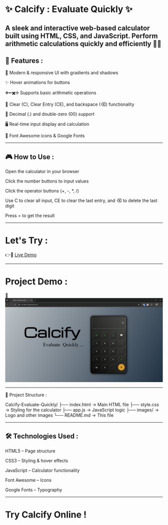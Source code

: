 # ✨ Calcify : Evaluate Quickly ✨

A sleek and interactive web-based calculator built using HTML, CSS, and JavaScript.
Perform arithmetic calculations quickly and efficiently 🧮💡
---

## 🚀 Features :

🎨 Modern & responsive UI with gradients and shadows

✨ Hover animations for buttons

➕➖✖️➗ Supports basic arithmetic operations

🧹 Clear (C), Clear Entry (CE), and backspace (⌫) functionality

🔢 Decimal (.) and double-zero (00) support

🖥 Real-time input display and calculation

🎨 Font Awesome icons & Google Fonts

---

## 🎮 How to Use :

Open the calculator in your browser

Click the number buttons to input values

Click the operator buttons (+, -, *, /)

Use C to clear all input, CE to clear the last entry, and ⌫ to delete the last digit

Press = to get the result

---

# Let's Try :

👉🔗 [Live Demo](https://pravinwankhare.github.io/Calcify-Evaluate-Quickly/)

---
# Project Demo :

📸 ![Demo](https://github.com/PravinWankhare/Calcify-Evaluate-Quickly/blob/main/Calcify%20-%20Screenshot.png)

---

📂 Project Structure :

Calcify-Evaluate-Quickly/
├── index.html       → Main HTML file
├── style.css        → Styling for the calculator
├── app.js           → JavaScript logic
├── images/          → Logo and other images
└── README.md        → This file

---

## 🛠 Technologies Used :

HTML5 – Page structure

CSS3 – Styling & hover effects

JavaScript – Calculator functionality

Font Awesome – Icons

Google Fonts – Typography

---

# Try Calcify Online !
